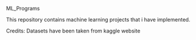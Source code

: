 ML_Programs


This repository contains machine learning projects that i have implemented.

Credits: Datasets have been taken from kaggle website
